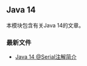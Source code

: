 ## Java 14

本模块包含有关Java 14的文章。

### 最新文件

- [Java 14 @Serial注解简介](https://www.ripjava.com/article/1351257453232160)
